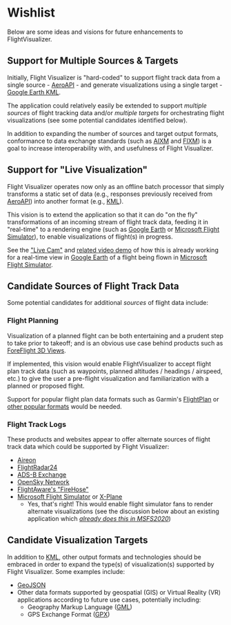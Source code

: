 # Wishlist

Below are some ideas and visions for future enhancements to FlightVisualizer. 

## Support for Multiple Sources & Targets

Initially, Flight Visualizer is "hard-coded" to support flight track data from a single
source - [AeroAPI] - and generate visualizations using a single target - [Google Earth KML].

The application could relatively easily be extended to support _multiple sources_ of flight
tracking data and/or _multiple targets_ for orchestrating flight visualizations (see some
potential candidates identified below).

In addition to expanding the number of sources and target output formats, conformance to
data exchange standards (such as [AIXM](https://www.aixm.aero/) and [FIXM](https://fixm.aero/))
is a goal to increase interoperability with, and usefulness of Flight Visualizer. 

## Support for "Live Visualization"

Flight Visualizer operates now only as an offline batch processor that simply transforms a static
set of data (e.g., responses previously received from [AeroAPI]) into another format (e.g., [KML]).

This vision is to extend the application so that it can do "on the fly" transformations of an incoming
stream of flight track data, feeding it in "real-time" to a rendering engine (such as [Google Earth] or
[Microsoft Flight Simulator]), to enable visualizations of flight(s) in progress. 

See the ["Live Cam"](https://github.com/noodnik2/MSFS2020-PilotPathRecorder/blob/master/README-kmlcam.md)
and [related video demo](https://github.com/noodnik2/MSFS2020-PilotPathRecorder/blob/master/README-kmlcam-QandA.md)
of how this is already working for a real-time view in [Google Earth] of a flight being flown in 
[Microsoft Flight Simulator].

## Candidate Sources of Flight Track Data

Some potential candidates for additional _sources_ of flight data include:

### Flight Planning
Visualization of a planned flight can be both entertaining and a prudent step to take prior to takeoff; and
is an obvious use case behind products such as [ForeFlight 3D Views](https://youtu.be/Fl7ubeiEB2o).

If implemented, this vision would enable FlightVisualizer to accept flight plan track data (such as 
waypoints, planned altitudes / headings / airspeed, etc.) to give the user a pre-flight visualization
and familiarization with a planned or proposed flight.

Support for popular flight plan data formats such as Garmin's [FlightPlan](https://www8.garmin.com/xmlschemas/FlightPlanv1.xsd)
or [other popular formats](https://www.littlenavmap.org/manuals/littlenavmap/release/latest/en/FLIGHTPLANFMT.html)
would be needed.

### Flight Track Logs

These products and websites appear to offer alternate sources of flight track data which could be supported
by Flight Visualizer:

- [Aireon](https://aireon.com)
- [FlightRadar24](https://www.flightradar24.com)
- [ADS-B Exchange](https://www.adsbexchange.com/)
- [OpenSky Network](https://opensky-network.org)
- [FlightAware's "FireHose"](https://flightaware.com/commercial/firehose/)
- [Microsoft Flight Simulator] or [X-Plane]
  - Yes, that's right!  This would enable flight simulator fans to render alternate visualizations
    (see the discussion below about an existing application which
    [_already does this in MSFS2020_](https://github.com/noodnik2/MSFS2020-PilotPathRecorder/blob/master/README-kmlcam.md))

## Candidate Visualization Targets

In addition to [KML], other output formats and technologies should be embraced in order to expand
the type(s) of visualization(s) supported by Flight Visualizer.  Some examples include:

- [GeoJSON](https://geojson.org/)
- Other data formats supported by geospatial (GIS) or Virtual Reality (VR) applications according to future use cases,
  potentially including:
  - Geography Markup Language ([GML])
  - GPS Exchange Format ([GPX])

[AeroAPI]: https://flightaware.com/aeroapi
[Google Earth]: https://www.google.com/earth/index.html
[KML]:https://en.wikipedia.org/wiki/Keyhole_Markup_Language
[Google Earth KML]: https://developers.google.com/kml
[Microsoft Flight Simulator]: https://www.flightsimulator.com/
[X-Plane]: https://www.x-plane.com/
[GML]: https://www.ogc.org/standard/gml/
[GPX]: https://en.wikipedia.org/wiki/GPS_Exchange_Format